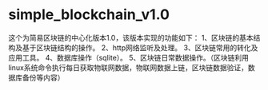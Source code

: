 # simple_blockchain_v1.0
这个为简易区块链的中心化版本1.0，该版本实现的功能如下：
1、区块链的基本结构及基于区块链结构的操作。
2、http网络监听及处理。
3、区块链常用的转化及应用工具。
4、数据库操作（sqlite）。
5、区块链日常数据操作。（区块链利用linux系统命令执行每日获取物联网数据，物联网数据上链，区块链数据验证，数据库备份等内容）
